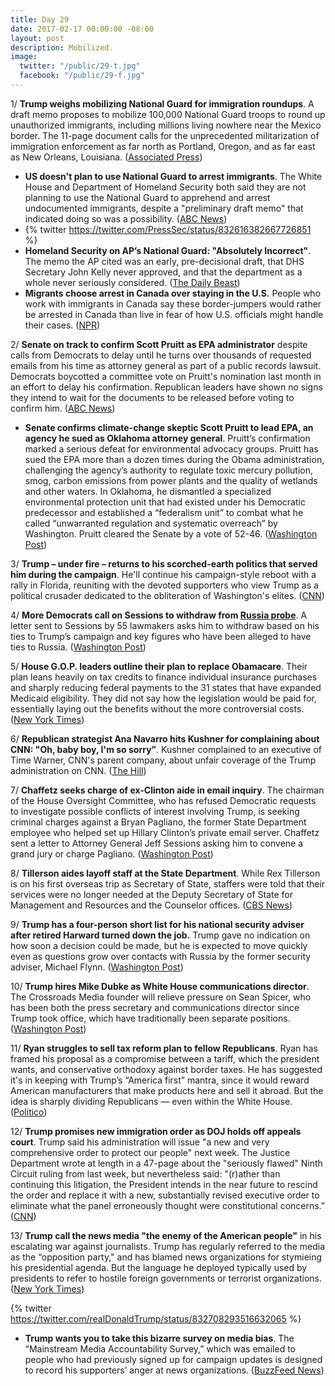 ```yaml
---
title: Day 29
date: 2017-02-17 00:00:00 -08:00
layout: post
description: Mobilized.
image:
  twitter: "/public/29-t.jpg"
  facebook: "/public/29-f.jpg"
---
```


1/ **Trump weighs mobilizing National Guard for immigration roundups**. A draft memo proposes to mobilize 100,000 National Guard troops to round up unauthorized immigrants, including millions living nowhere near the Mexico border. The 11-page document calls for the unprecedented militarization of immigration enforcement as far north as Portland, Oregon, and as far east as New Orleans, Louisiana. ([Associated Press](https://apnews.com/5508111d59554a33be8001bdac4ef830)) 

* **US doesn't plan to use National Guard to arrest immigrants**. The White House and Department of Homeland Security both said they are not planning to use the National Guard to apprehend and arrest undocumented immigrants, despite a "preliminary draft memo" that indicated doing so was a possibility. ([ABC News](http://abcnews.go.com/Politics/us-plan-national-guard-arrest-immigrants-early-memo/story?id=45574342))
* {% twitter https://twitter.com/PressSec/status/832616382667726851 %}
* **Homeland Security on AP’s National Guard: "Absolutely Incorrect"**. The memo the AP cited was an early, pre-decisional draft, that DHS Secretary John Kelly never approved, and that the department as a whole never seriously considered. ([The Daily Beast](http://www.thedailybeast.com/articles/2017/02/17/homeland-security-on-ap-s-national-guard-absolutely-incorrect.html))
* **Migrants choose arrest in Canada over staying in the U.S.** People who work with immigrants in Canada say these border-jumpers would rather be arrested in Canada than live in fear of how U.S. officials might handle their cases. ([NPR](http://www.npr.org/2017/02/17/515662976/migrants-choose-arrest-in-canada-over-staying-in-the-u-s)) 

2/ **Senate on track to confirm Scott Pruitt as EPA administrator** despite calls from Democrats to delay until he turns over thousands of requested emails from his time as attorney general as part of a public records lawsuit. Democrats boycotted a committee vote on Pruitt's nomination last month in an effort to delay his confirmation. Republican leaders have shown no signs they intend to wait for the documents to be released before voting to confirm him. ([ABC News](http://abcnews.go.com/Politics/wireStory/senate-track-confirm-scott-pruitt-epa-administrator-45555994)) 

* **Senate confirms climate-change skeptic Scott Pruitt to lead EPA, an agency he sued as Oklahoma attorney general**. Pruitt’s confirmation marked a serious defeat for environmental advocacy groups. Pruitt has sued the EPA more than a dozen times during the Obama administration, challenging the agency’s authority to regulate toxic mercury pollution, smog, carbon emissions from power plants and the quality of wetlands and other waters. In Oklahoma, he dismantled a specialized environmental protection unit that had existed under his Democratic predecessor and established a “federalism unit” to combat what he called “unwarranted regulation and systematic overreach” by Washington. Pruitt cleared the Senate by a vote of 52-46. ([Washington Post](https://www.washingtonpost.com/news/energy-environment/wp/2017/02/17/scott-pruitt-long-time-adversary-of-epa-confirmed-to-lead-the-agency/)) 

3/ **Trump – under fire – returns to his scorched-earth politics that served him during the campaign**. He'll continue his campaign-style reboot with a rally in Florida, reuniting with the devoted supporters who view Trump as a political crusader dedicated to the obliteration of Washington's elites. ([CNN](http://www.cnn.com/2017/02/17/politics/donald-trump-politics-campaign/index.html)) 

4/ **More Democrats call on Sessions to withdraw from <a href="{{ site.baseurl }}/trump-russia-investigation/">Russia probe</a>**. A letter sent to Sessions by 55 lawmakers asks him to withdraw based on his ties to Trump’s campaign and key figures who have been alleged to have ties to Russia. ([Washington Post](https://www.washingtonpost.com/news/powerpost/wp/2017/02/17/more-democrats-call-on-sessions-to-withdraw-from-russia-probe/)) 

5/ **House G.O.P. leaders outline their plan to replace Obamacare**. Their plan leans heavily on tax credits to finance individual insurance purchases and sharply reducing federal payments to the 31 states that have expanded Medicaid eligibility. They did not say how the legislation would be paid for, essentially laying out the benefits without the more controversial costs. ([New York Times](https://www.nytimes.com/2017/02/16/us/politics/affordable-care-act-congress.html)) 

6/ **Republican strategist Ana Navarro hits Kushner for complaining about CNN: "Oh, baby boy, I'm so sorry”**. Kushner complained to an executive of Time Warner, CNN's parent company, about unfair coverage of the Trump administration on CNN. ([The Hill](http://thehill.com/blogs/blog-briefing-room/news/320044-ana-navarro-hits-kushner-for-complaining-about-cnn-oh-baby-boy)) 

7/ **Chaffetz seeks charge of ex-Clinton aide in email inquiry**. The chairman of the House Oversight Committee, who has refused Democratic requests to investigate possible conflicts of interest involving Trump, is seeking criminal charges against a Bryan Pagliano, the former State Department employee who helped set up Hillary Clinton’s private email server. Chaffetz sent a letter to Attorney General Jeff Sessions asking him to convene a grand jury or charge Pagliano. ([Washington Post](https://www.washingtonpost.com/politics/congress/chaffetz-seeks-charge-of-ex-clinton-aide-in-email-inquiry/2017/02/16/28673692-f4a7-11e6-9fb1-2d8f3fc9c0ed_story.html)) 

8/ **Tillerson aides layoff staff at the State Department**. While Rex Tillerson is on his first overseas trip as Secretary of State, staffers were told that their services were no longer needed at the Deputy Secretary of State for Management and Resources and the Counselor offices. ([CBS News](http://www.cbsnews.com/news/state-dept-layoffs-under-rex-tillerson-being-carried-out/)) 

9/ **Trump has a four-person short list for his national security adviser after retired Harward turned down the job.** Trump gave no indication on how soon a decision could be made, but he is expected to move quickly even as questions grow over contacts with Russia by the former security adviser, Michael Flynn. ([Washington Post](https://www.washingtonpost.com/news/post-politics/wp/2017/02/16/trumps-pick-to-replace-michael-flynn-as-national-security-adviser-turns-down-offer-people-familiar-with-decision-say-2/)) 

10/ **Trump hires Mike Dubke as White House communications director**. The Crossroads Media founder will relieve pressure on Sean Spicer, who has been both the press secretary and communications director since Trump took office, which have traditionally been separate positions. ([Washington Post](https://www.washingtonpost.com/news/post-politics/wp/2017/02/17/trump-expected-to-tap-mike-dubke-as-his-communications-director/)) 

11/ **Ryan struggles to sell tax reform plan to fellow Republicans**. Ryan has framed his proposal as a compromise between a tariff, which the president wants, and conservative orthodoxy against border taxes. He has suggested it's in keeping with Trump’s “America first” mantra, since it would reward American manufacturers that make products here and sell it abroad. But the idea is sharply dividing Republicans — even within the White House. ([Politico](http://www.politico.com/story/2017/02/paul-ryan-tax-reform-republicans-235117)) 

12/ **Trump promises new immigration order as DOJ holds off appeals court**. Trump said his administration will issue "a new and very comprehensive order to protect our people" next week. The Justice Department wrote at length in a 47-page about the "seriously flawed" Ninth Circuit ruling from last week, but nevertheless said: "(r)ather than continuing this litigation, the President intends in the near future to rescind the order and replace it with a new, substantially revised executive order to eliminate what the panel erroneously thought were constitutional concerns.” ([CNN](http://www.cnn.com/2017/02/16/politics/donald-trump-travel-ban-executive-order/index.html))

13/ **Trump call the news media "the enemy of the American people"** in his escalating war against journalists. Trump has regularly referred to the media as the “opposition party," and has blamed news organizations for stymieing his presidential agenda. But the language he deployed typically used by presidents to refer to hostile foreign governments or terrorist organizations. ([New York Times](https://www.nytimes.com/2017/02/17/business/trump-calls-the-news-media-the-enemy-of-the-people.html)) 

{% twitter https://twitter.com/realDonaldTrump/status/832708293516632065 %}

* **Trump wants you to take this bizarre survey on media bias**. The “Mainstream Media Accountability Survey,” which was emailed to people who had previously signed up for campaign updates is designed to record his supporters’ anger at news organizations. ([BuzzFeed News](https://www.buzzfeed.com/jimdalrympleii/president-trump-wants-you-to-take-this-bizarre-survey-on-med)) 
